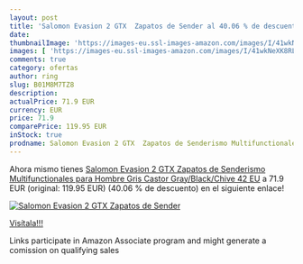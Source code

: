 ```yaml
---
layout: post
title: 'Salomon Evasion 2 GTX  Zapatos de Sender al 40.06 % de descuento'
date: 
thumbnailImage: 'https://images-eu.ssl-images-amazon.com/images/I/41wkNeXK8RL._SL200_.jpg'
images: [ 'https://images-eu.ssl-images-amazon.com/images/I/41wkNeXK8RL._SL200_.jpg' ]
comments: true
category: ofertas
author: ring
slug: B01M8M7TZ8
description:
actualPrice: 71.9 EUR
currency: EUR
price: 71.9
comparePrice: 119.95 EUR
inStock: true
prodname: Salomon Evasion 2 GTX  Zapatos de Senderismo Multifunctionales para Hombre  Gris  Castor Gray/Black/Chive   42 EU
---
```


Ahora mismo tienes [Salomon Evasion 2 GTX  Zapatos de Senderismo Multifunctionales para Hombre  Gris  Castor Gray/Black/Chive   42 EU](https://www.amazon.es/dp/B01M8M7TZ8/?tag=tolees-21) a 71.9 EUR (original: 119.95 EUR) (40.06 %  de descuento) en el siguiente enlace!

[![Salomon Evasion 2 GTX  Zapatos de Sender](https://images-eu.ssl-images-amazon.com/images/I/41wkNeXK8RL._SL200_.jpg)](https://www.amazon.es/dp/B01M8M7TZ8/?tag=tolees-21)

[Visítala!!!](https://www.amazon.es/dp/B01M8M7TZ8/?tag=tolees-21)

Links participate in Amazon Associate program and might generate a comission on qualifying sales
